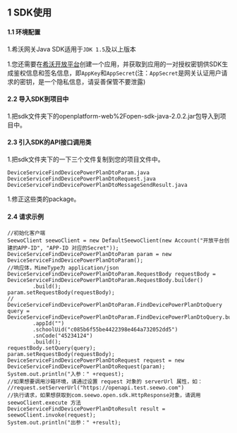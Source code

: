 ## 1 SDK使用

#### 1.1 环境配置

1.希沃网关Java SDK适用于`JDK 1.5`及以上版本

1.您还需要在[希沃开放平台](http://open.seewo.com/#/console)创建一个应用，并获取到应用的一对授权密钥供SDK生成鉴权信息和签名信息，即`AppKey`和`AppSecret`(注：`AppSecret`是网关认证用户请求的密钥，是一个隐私信息，请妥善保管不要泄露)

#### 2.2 导入SDK到项目中

1.把sdk文件夹下的openplatform-web%2Fopen-sdk-java-2.0.2.jar包导入到项目中。

#### 2.3 引入SDK的API接口调用类

1.把sdk文件夹下的一下三个文件复制到您的项目文件中。

```
DeviceServiceFindDevicePowerPlanDtoParam.java
DeviceServiceFindDevicePowerPlanDtoRequest.java
DeviceServiceFindDevicePowerPlanDtoMessageSendResult.java
```

1.修正这些类的package。

#### 2.4 请求示例

```
//初始化客户端
SeewoClient seewoClient = new DefaultSeewoClient(new Account("开放平台创建的APP-ID", "APP-ID 对应的Secret"));
DeviceServiceFindDevicePowerPlanDtoParam param = new DeviceServiceFindDevicePowerPlanDtoParam();
//响应体，MimeType为 application/json
DeviceServiceFindDevicePowerPlanDtoParam.RequestBody requestBody = DeviceServiceFindDevicePowerPlanDtoParam.RequestBody.builder()
        .build();
param.setRequestBody(requestBody);
//
DeviceServiceFindDevicePowerPlanDtoParam.FindDevicePowerPlanDtoQuery query = DeviceServiceFindDevicePowerPlanDtoParam.FindDevicePowerPlanDtoQuery.builder()
        .appId("")
        .schoolUid("c085b6f55be4422398e464a732052dd5")
        .snCode("45234124")
        .build();
requestBody.setQuery(query);
param.setRequestBody(requestBody);
DeviceServiceFindDevicePowerPlanDtoRequest request = new DeviceServiceFindDevicePowerPlanDtoRequest(param);
System.out.println("入参：" +request);
//如果想要调用沙箱环境，请通过设置 request 对象的 serverUrl 属性，如：
//request.setServerUrl("https://openapi.test.seewo.com")
//执行请求，如果想获取到com.seewo.open.sdk.HttpResponse对象，请调用 seewoClient.execute 方法
DeviceServiceFindDevicePowerPlanDtoResult result = seewoClient.invoke(request);
System.out.println("出参：" +result);
```